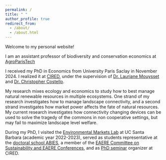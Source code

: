 ```yaml
---
permalink: /
title: " "
author_profile: true
redirect_from: 
  - /about/
  - /about.html
---
```


Welcome to my personal website!

I am an assistant professor of biodiversity and conservation economics at [AgroParisTech](https://www.agroparistech.fr/)

I received my PhD in Economics from University Paris Saclay in November 2024. I realized it at [CIRED](https://www.centre-cired.fr/en/), under the supervision of [Dr. Lauriane Mouysset](https://laurianemouysset.wordpress.com/) and [Dr. Christopher Costello](http://www.christopherjcostello.com/). 

My research mixes ecology and economics to study how to best manage natural renewable resources in multiple ecosystems. One strand of my research investigates how to manage landscape connectivity, and a second strand investigates how market power affects the fate of natural resources. My current research investigates how connectivity changing devices can be used to solve the tragedy of the commons in non cooperative settings, but may fail to maximize landscape level welfare. 

During my PhD, I visited the [Environmental Markets Lab](https://emlab.ucsb.edu/) at UC Santa Barbara (academic year 2022-2023), served as students representative at the [doctoral school ABIES](https://abies.agroparistech.fr/), a member of the [EAERE Committee on Sustainability and EAERE Conferences](https://www.eaere.org/committee-on-sustainability-and-eaere-conferences/#:~:text=The%20Committee%20on%20Sustainability%20and,by%20participants%2C%20the%20criteria%20for), and as [PhD seminar](https://www.centre-cired.fr/seminaire-des-doctorants/) organizer at CIRED. 


